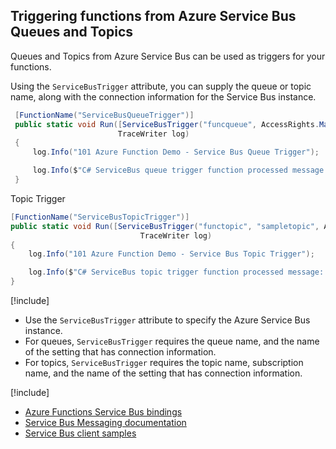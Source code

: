 ## Triggering functions from Azure Service Bus Queues and Topics
Queues and Topics from Azure Service Bus can be used as triggers for your functions.

Using the `ServiceBusTrigger` attribute, you can supply the queue or topic name, along with the connection information for the Service Bus instance.

```csharp
 [FunctionName("ServiceBusQueueTrigger")]
 public static void Run([ServiceBusTrigger("funcqueue", AccessRights.Manage, Connection = "ConnectionSetting")]string queueMessage,
                        TraceWriter log)
 {
     log.Info("101 Azure Function Demo - Service Bus Queue Trigger");

     log.Info($"C# ServiceBus queue trigger function processed message: {queueMessage}");
 }
```
Topic Trigger
```csharp
[FunctionName("ServiceBusTopicTrigger")]
public static void Run([ServiceBusTrigger("functopic", "sampletopic", AccessRights.Manage, Connection = "ConnectionSetting")]string topicMessage,
                             TraceWriter log)
{
    log.Info("101 Azure Function Demo - Service Bus Topic Trigger");

    log.Info($"C# ServiceBus topic trigger function processed message: {topicMessage}");
}

```
[!include[](../includes/takeaways-heading.md)]
* Use the `ServiceBusTrigger` attribute to specify the Azure Service Bus instance.
* For queues, `ServiceBusTrigger` requires the queue name, and the name of the setting that has connection information.
* For topics, `ServiceBusTrigger` requires the topic name, subscription name, and the  name of the setting that has connection information.

[!include[](../includes/read-more-heading.md)]
* [Azure Functions Service Bus bindings](https://docs.microsoft.com/azure/azure-functions/functions-bindings-service-bus)
* [Service Bus Messaging documentation](https://docs.microsoft.com/azure/service-bus-messaging/)
* [Service Bus client samples](https://github.com/Azure/azure-service-bus/tree/master/samples)
